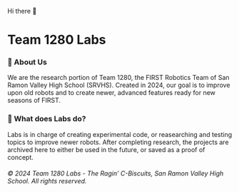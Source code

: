 Hi there 👋
# Team 1280 Labs

### 🏫 About Us
We are the research portion of Team 1280, the FIRST Robotics Team of San Ramon Valley High School (SRVHS). Created in 2024, our goal is to improve upon old robots and to create newer, advanced features ready for new seasons of FIRST.

### 🤖 What does Labs do?
Labs is in charge of creating experimental code, or reasearching and testing topics to improve newer robots. After completing research, the projects are archived here to either be used in the future, or saved as a proof of concept.

###### © 2024 Team 1280 Labs - The Ragin’ C-Biscuits, San Ramon Valley High School. All rights reserved.
